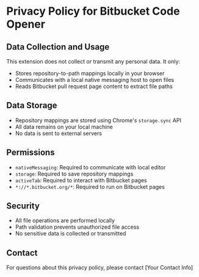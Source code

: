# Privacy Policy for Bitbucket Code Opener

## Data Collection and Usage

This extension does not collect or transmit any personal data. It only:

- Stores repository-to-path mappings locally in your browser
- Communicates with a local native messaging host to open files
- Reads Bitbucket pull request page content to extract file paths

## Data Storage

- Repository mappings are stored using Chrome's `storage.sync` API
- All data remains on your local machine
- No data is sent to external servers

## Permissions

- `nativeMessaging`: Required to communicate with local editor
- `storage`: Required to save repository mappings
- `activeTab`: Required to interact with Bitbucket pages
- `*://*.bitbucket.org/*`: Required to run on Bitbucket pages

## Security

- All file operations are performed locally
- Path validation prevents unauthorized file access
- No sensitive data is collected or transmitted

## Contact

For questions about this privacy policy, please contact [Your Contact Info]
